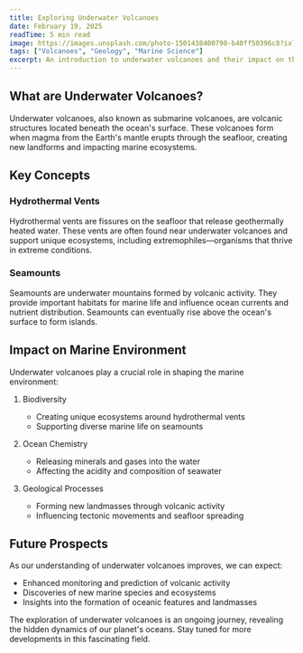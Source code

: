 ```yaml
---
title: Exploring Underwater Volcanoes
date: February 19, 2025
readTime: 5 min read
image: https://images.unsplash.com/photo-1501438400798-b40ff50396c8?ixlib=rb-4.0.3&ixid=M3wxMjA3fDB8MHxwaG90by1wYWdlfHx8fGVufDB8fHx8fA%3D%3D&auto=format&fit=crop&w=800&q=80
tags: ["Volcanoes", "Geology", "Marine Science"]
excerpt: An introduction to underwater volcanoes and their impact on the marine environment.
---
```


## What are Underwater Volcanoes?

Underwater volcanoes, also known as submarine volcanoes, are volcanic structures located beneath the ocean's surface. These volcanoes form when magma from the Earth's mantle erupts through the seafloor, creating new landforms and impacting marine ecosystems.

## Key Concepts

### Hydrothermal Vents
Hydrothermal vents are fissures on the seafloor that release geothermally heated water. These vents are often found near underwater volcanoes and support unique ecosystems, including extremophiles—organisms that thrive in extreme conditions.

### Seamounts
Seamounts are underwater mountains formed by volcanic activity. They provide important habitats for marine life and influence ocean currents and nutrient distribution. Seamounts can eventually rise above the ocean's surface to form islands.

## Impact on Marine Environment

Underwater volcanoes play a crucial role in shaping the marine environment:

1. Biodiversity
   - Creating unique ecosystems around hydrothermal vents
   - Supporting diverse marine life on seamounts

2. Ocean Chemistry
   - Releasing minerals and gases into the water
   - Affecting the acidity and composition of seawater

3. Geological Processes
   - Forming new landmasses through volcanic activity
   - Influencing tectonic movements and seafloor spreading

## Future Prospects

As our understanding of underwater volcanoes improves, we can expect:
- Enhanced monitoring and prediction of volcanic activity
- Discoveries of new marine species and ecosystems
- Insights into the formation of oceanic features and landmasses

The exploration of underwater volcanoes is an ongoing journey, revealing the hidden dynamics of our planet's oceans. Stay tuned for more developments in this fascinating field.